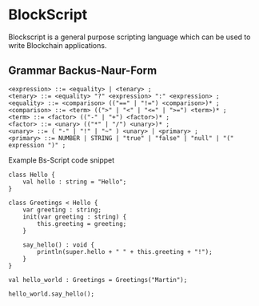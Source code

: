# BlockScript

Blockscript is a general purpose scripting language which can be used to write Blockchain applications.

## Grammar Backus-Naur-Form

```
<expression> ::= <equality> | <tenary> ;
<tenary> ::= <equality> "?" <expression> ":" <expression> ;
<equality> ::= <comparison> (("==" | "!=") <comparison>)* ;
<comparison> ::= <term> ((">" | "<" | "<=" | ">=") <term>)* ;
<term> ::= <factor> (("-" | "+") <factor>)* ;
<factor> ::= <unary> (("*" | "/") <unary>)* ;
<unary> ::= ( "-" | "!" | "~" ) <unary> | <primary> ;
<primary> ::= NUMBER | STRING | "true" | "false" | "null" | "(" expression ")" ;
```

Example Bs-Script code snippet

```
class Hello {
    val hello : string = "Hello"; 
}

class Greetings < Hello {
    var greeting : string;
    init(var greeting : string) {
        this.greeting = greeting;
    }

    say_hello() : void {
        println(super.hello + " " + this.greeting + "!");
    }
}

val hello_world : Greetings = Greetings("Martin");

hello_world.say_hello();

```